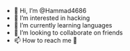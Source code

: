 - 👋 Hi, I’m @Hammad4686
- 👀 I’m interested in hacking
- 🌱 I’m currently learning languages
- 💞️ I’m looking to collaborate on friends
- 📫 How to reach me 🙂

<!---
Hammad4686/Hammad4686 is a ✨ special ✨ repository because its `README.md` (this file) appears on your GitHub profile.
You can click the Preview link to take a look at your changes.
--->
